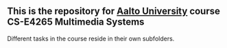 ## This is the repository for [Aalto University](https://www.aalto.fi/fi) course **CS-E4265 Multimedia Systems** 

Different tasks in the course reside in their own subfolders. 
